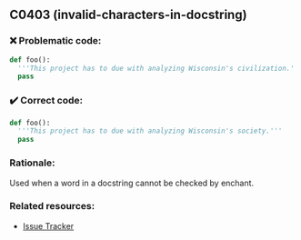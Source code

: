 ## C0403 (invalid-characters-in-docstring)

### :x: Problematic code:

```python
def foo():
  '''This project has to due with analyzing Wisconsin's civilization.'''
  pass
```

### :heavy_check_mark: Correct code:

```python
def foo():
  '''This project has to due with analyzing Wisconsin's society.'''
  pass
```

### Rationale:

Used when a word in a docstring cannot be checked by enchant.

### Related resources:

- [Issue Tracker](https://github.com/PyCQA/pylint/issues?q=is%3Aissue+%22invalid-characters-in-docstring%22+OR+%22C0403%22)
